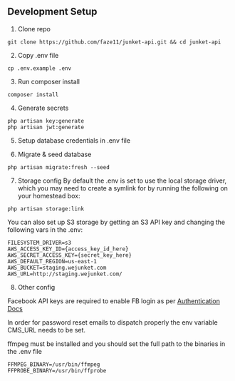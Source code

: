 ## Development Setup

1. Clone repo
```
git clone https://github.com/faze11/junket-api.git && cd junket-api
```

2. Copy .env file
```
cp .env.example .env
```

3. Run composer install
```
composer install
```

4. Generate secrets
```
php artisan key:generate
php artisan jwt:generate
```

5. Setup database credentials in .env file

6. Migrate & seed database
```
php artisan migrate:fresh --seed
```

7. Storage config
By default the .env is set to use the local storage driver, which you may need to create a symlink for by running the following on your homestead box:
```
php artisan storage:link
```

You can also set up S3 storage by getting an S3 API key and changing the following vars in the .env:
```
FILESYSTEM_DRIVER=s3
AWS_ACCESS_KEY_ID={access_key_id_here}
AWS_SECRET_ACCESS_KEY={secret_key_here}
AWS_DEFAULT_REGION=us-east-1
AWS_BUCKET=staging.wejunket.com
AWS_URL=http://staging.wejunket.com/
```

8. Other config

Facebook API keys are required to enable FB login as per [Authentication Docs](Authentication.md)

In order for password reset emails to dispatch properly the env variable CMS_URL needs to be set.

ffmpeg must be installed and you should set the full path to the binaries in the .env file
```
FFMPEG_BINARY=/usr/bin/ffmpeg
FFPROBE_BINARY=/usr/bin/ffprobe
```